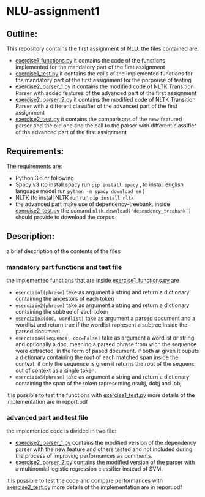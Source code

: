 # NLU-assignment1
## Outline:
This repository contains the first assignment of NLU.
the files contained are:
- [exercise1_functions.py](./exercise1_functions.py)
  it contains the code of the functions implemented for the mandatory part of the first assignment
- [exercise1_test.py](./exercise1_test.py) 
  it contains the calls of the implemented functions for the mandatory part of the first assignment for the porpouse of testing
- [exercise2_parser_1.py](./exercise2_parser_1.py) 
  it contains the modified code of NLTK Transition Parser with added features of the advanced part of the first assignment
- [exercise2_parser_2.py](./exercise2_parser_2.py) 
  it contains the modified code of NLTK Transition Parser with a different classifier of the advanced part of the first assignment
- [exercise2_test.py](./exercise2_parser_2.py) 
  it contains the comparisons of the new featured parser and the old one and the call to the parser with different classifier of the advanced part of the first assignment
  
## Requirements:
The requirements are:
- Python 3.6 or following
- Spacy v3 (to install spacy run `pip install spacy` , to install english language model  run `python -m spacy download en` )
- NLTK (to install NLTK run run `pip install nltk`
- the advanced part make use of dependency-treebank. inside [exercise2_test.py](./exercise2_parser_2.py) the comand `nltk.download('dependency_treebank')` should provide to download the corpus.


## Description:
a brief description of the contents of the files

### mandatory part functions and test file
the implemented functions that are inside [exercise1_functions.py](./exercise1_functions.py) are
- `esercizio1(phrase)` take as argument a string and return a dictionary containing the ancestors of each token
- `esercizio2(phrase)` take as argument a string and return a dictionary containing the subtree of each token
- `esercizio3(doc, wordlist)` take as argument a parsed document and a wordlist and return true if the wordlist rapresent a subtree inside the parsed document
- `esercizio4(sequence, doc=False)` take as argument a wordlist or string and optionally a doc, meaning a parsed phrase from wich the sequence were extracted, in the form of pased document. if both ar given it ouputs a dictionary containing the root of each matched span inside the context. if only the sequence is given it returns the root of the sequenc out of context as a single token.
- `esercizio5(phrase)` take as argument a string and return a dictionary containing the span of the token rapresenting nsubj, dobj and iobj

it is possible to test the functions with [exercise1_test.py](./exercise1_test.py) 
more details of the implementation are in report.pdf

### advanced part and test file
the implemented code is divided in two file:
- [exercise2_parser_1.py](./exercise2_parser_1.py)  contains the modified version of the dependency parser with the new feature and others tested and not included  during the process of improving performances as comments. 
- [exercise2_parser_2.py](./exercise2_parser_2.py)  contains the modified version of the parser with a multinomial logistic regression classifier instead of SVM.

it is possible to test the code and compare performances with [exercise2_test.py](./exercise2_parser_2.py) 
more details of the implementation are in report.pdf
